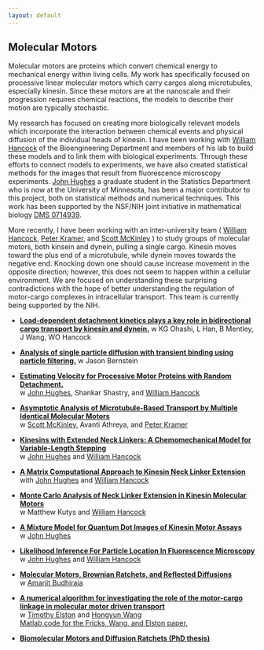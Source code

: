 ```yaml
---
layout: default
---
```


## Molecular Motors

Molecular motors are proteins which convert chemical energy to mechanical energy within living cells.  My work has specifically focused on processive linear molecular motors which carry cargos along microtubules, especially kinesin.  Since these motors are at the nanoscale and their progression requires chemical reactions, the models to describe their motion are typically stochastic.  

My research has focused on creating more biologically relevant models which incorporate the interaction between chemical events and physical diffusion of the individual heads of kinesin.  I have been working with [William Hancock](http://www.bioe.psu.edu/labs/Hancock-Lab/index.html) of the Bioengineering Department and members of his lab to build these models and to link them with biological experiments.  Through these efforts to connect models to experiments, we have also created statistical methods for the images that result from fluorescence microscopy experiments.  [John Hughes](http://www.biostat.umn.edu/~johnh/) a graduate student in the Statistics Department who is now at the University of Minnesota, has been a major contributor to this project, both on statistical methods and numerical techniques.  This work has been supported by the NSF/NIH joint initiative in mathematical biology [DMS 0714939](http://www.nsf.gov/awardsearch/showAward.do?AwardNumber=0714939). 

More recently, I have been working with an inter-university team  ( [William Hancock](http://www.bioe.psu.edu/labs/Hancock-Lab/index.html), [Peter Kramer](http://homepages.rpi.edu/~kramep/), and [Scott McKinley](http://www.math.ufl.edu/~scott.mckinley/ufhome/Home.html) )  to study groups of molecular motors, both kinsein and dynein, pulling a single cargo.  Kinesin moves toward the plus end of a microtubule, while dynein moves towards the negative end.  Knocking down one should cause increase movement in the opposite direction; however, this does not seem to happen within a cellular environment.  We are focused on understanding these surprising contradictions with the hope of better understanding the regulation of motor-cargo complexes in intracellular transport.  This team is currently being supported by the NIH.

* **[Load‐dependent detachment kinetics plays a key role in bidirectional cargo transport by kinesin and dynein.](https://doi.org/10.1111/tra.12639)**
w KG Ohashi, L Han, B Mentley, J Wang, WO Hancock

* **[Analysis of single particle diffusion with transient binding using particle filtering.](https://doi.org/10.1016/j.jtbi.2016.04.013)**
w Jason Bernstein

* **[Estimating Velocity for Processive Motor Proteins with Random Detachment.](http://dx.doi.org/10.1007/s13253-013-0131-4)**  
 w [John Hughes](http://www.biostat.umn.edu/~johnh/), Shankar Shastry, and [William Hancock](http://www.bioe.psu.edu/labs/Hancock-Lab/index.html)
* **[Asymptotic Analysis of Microtubule-Based Transport by Multiple Identical Molecular Motors](http://arxiv.org/abs/1111.0684)**    
w [Scott McKinley](http://www.math.ufl.edu/~scott.mckinley/ufhome/Home.html), Avanti Athreya, and  [Peter Kramer](http://homepages.rpi.edu/~kramep/) 
* **[Kinesins with Extended Neck Linkers: A Chemomechanical Model for Variable-Length Stepping](@root_path/content/docs/varistep.pdf)**  
 w [John Hughes](http://www.biostat.umn.edu/~johnh/) and [William Hancock](http://www.bioe.psu.edu/labs/Hancock-Lab/index.html)
* **[A Matrix Computational Approach to Kinesin Neck Linker Extension](@root_path/content/docs/renewal.8.10.10.pdf)**  
with [John Hughes](http://www.biostat.umn.edu/~johnh/) and [William Hancock](http://www.bioe.psu.edu/labs/Hancock-Lab/index.html)
* **[Monte Carlo Analysis of Neck Linker Extension in Kinesin Molecular Motors](http://dx.doi.org/10.1371/journal.pcbi.1000980)**  
w Matthew Kutys and [William Hancock](http://www.bioe.psu.edu/labs/Hancock-Lab/index.html)
* **[A Mixture Model for Quantum Dot Images of Kinesin Motor Assays](@root_path/content/docs/qdot.pdf)**  
w [John Hughes](http://www.biostat.umn.edu/~johnh/)
* **[Likelihood Inference For Particle Location In Fluorescence Microscopy](@root_path/content/docs/fiona.pdf)**  
w [John Hughes](http://www.biostat.umn.edu/~johnh/) and [William Hancock](http://www.bioe.psu.edu/labs/Hancock-Lab/index.html)
* **[Molecular Motors, Brownian Ratchets, and Reflected Diffusions](@root_path/content/docs/ratchetsmotors.pdf)**  
w [Amarjit Budhiraja](http://www.stat.unc.edu/faculty/budhiraja.html)
* **[A numerical algorithm for investigating the role of the motor-cargo linkage in molecular motor driven transport](http://dx.doi.org/10.1016/j.jtbi.2005.07.010)**  
w [Timothy Elston](http://elston.med.unc.edu) and [Hongyun Wang](http://www.soe.ucsc.edu/~hongwang/)  
[Matlab code for the Fricks, Wang, and Elston paper.](@root_path/content/docs/wangelstoncode)  
* **[Biomolecular Motors and Diffusion Ratchets (PhD thesis)](@root_path/content/docs/dissertation.pdf)**

		
			


